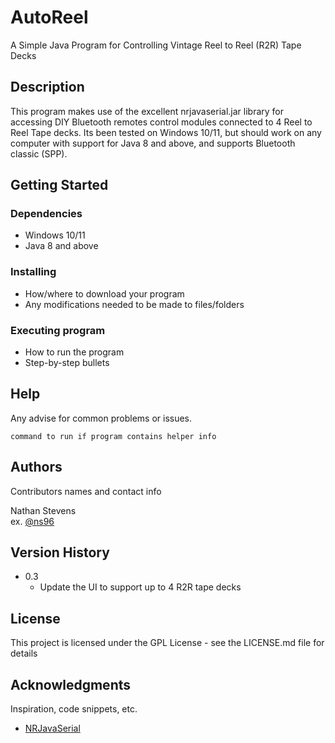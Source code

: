 
# AutoReel

A Simple Java Program for Controlling Vintage Reel to Reel (R2R) Tape Decks

## Description

This program makes use of the excellent nrjavaserial.jar library for 
accessing DIY Bluetooth remotes control modules connected to 4 Reel to 
Reel Tape decks. Its been tested on Windows 10/11, but should work on any 
computer with support for Java 8 and above, and supports Bluetooth classic (SPP).

## Getting Started

### Dependencies

* Windows 10/11
* Java 8 and above

### Installing

* How/where to download your program
* Any modifications needed to be made to files/folders

### Executing program

* How to run the program
* Step-by-step bullets

## Help

Any advise for common problems or issues.
```
command to run if program contains helper info
```

## Authors

Contributors names and contact info

Nathan Stevens  
ex. [@ns96](https://www.linkedin.com/in/ns096/)

## Version History

* 0.3
    * Update the UI to support up to 4 R2R tape decks

## License

This project is licensed under the GPL License - see the LICENSE.md file for details

## Acknowledgments

Inspiration, code snippets, etc.
* [NRJavaSerial](https://github.com/NeuronRobotics/nrjavaserial)